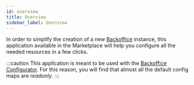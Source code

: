 ```yaml
---
id: overview
title: Overview
sidebar_label: Overview
---
```

In order to simplify the creation of a new [Backoffice](../../business_suite/backoffice/overview) 
instance, this application available in the Marketplace will help you configure all the needed resources in a few clicks.

:::caution
This application is meant to be used with the 
[Backoffice Configurator](../../business_suite/backoffice-configuration/overview). For this
reason, you will find that almost all the default config maps are _readonly_.
:::
